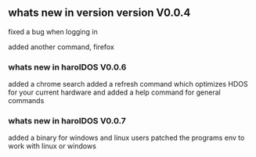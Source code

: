 ## whats new in version version V0.0.4

fixed a bug when logging in

added another command, firefox

### whats new in harolDOS V0.0.6

added a chrome search
added a refresh command which optimizes HDOS for your current hardware
and added a help command for general commands

### whats new in harolDOS V0.0.7

added a binary for windows and linux users
patched the programs env to work with linux or windows

